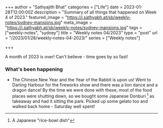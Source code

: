 +++
author = "Sathyajith Bhat"
categories = ["Life"]
date = 2023-01-28T12:00:00Z
description = "Summary of all things that happened on Week 4 of 2023."
featured_image = "https://i.sathyabh.at/sb/weekly-notes/sydney-mansions.jpg"
meta_image = "https://i.sathyabh.at/sb/weekly-notes/sydney-mansions.jpg" 
tags = ["weekly-notes", "sydney"]
title = "Weekly notes 04/2023"
type = "post"
url = "/2023/01/28/weekly-notes-04-2023/"
series = ["Weekly notes"]

+++

A month of 2023 is over! Can't believe - time goes by so fast!

### What's been happening

* The Chinese New Year and the Year of the Rabbit is upon us! Went to Darling Harbour for the fireworks show and there was a lion dance and a dragon dance! By the time we were done with these, most of the food places were shutting down, so we bought some Japanese Donburi [^1] as takeaway and had it sitting the park. Picked up some gelato too and walked back home - Saturday well spent!


[^1]: A Japanese "rice-bowl dish"